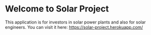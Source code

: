 <h1>Welcome to Solar Project</h1>

This application is for investors in solar power plants and also for solar engineers. You can visit it here: https://solar-project.herokuapp.com/ 
